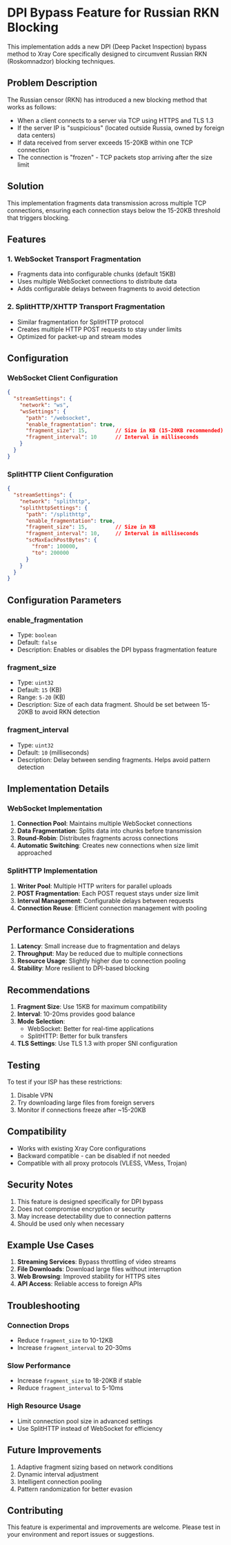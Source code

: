 # DPI Bypass Feature for Russian RKN Blocking

This implementation adds a new DPI (Deep Packet Inspection) bypass method to Xray Core specifically designed to circumvent Russian RKN (Roskomnadzor) blocking techniques.

## Problem Description

The Russian censor (RKN) has introduced a new blocking method that works as follows:
- When a client connects to a server via TCP using HTTPS and TLS 1.3
- If the server IP is "suspicious" (located outside Russia, owned by foreign data centers)
- If data received from server exceeds 15-20KB within one TCP connection
- The connection is "frozen" - TCP packets stop arriving after the size limit

## Solution

This implementation fragments data transmission across multiple TCP connections, ensuring each connection stays below the 15-20KB threshold that triggers blocking.

## Features

### 1. WebSocket Transport Fragmentation
- Fragments data into configurable chunks (default 15KB)
- Uses multiple WebSocket connections to distribute data
- Adds configurable delays between fragments to avoid detection

### 2. SplitHTTP/XHTTP Transport Fragmentation
- Similar fragmentation for SplitHTTP protocol
- Creates multiple HTTP POST requests to stay under limits
- Optimized for packet-up and stream modes

## Configuration

### WebSocket Client Configuration

```json
{
  "streamSettings": {
    "network": "ws",
    "wsSettings": {
      "path": "/websocket",
      "enable_fragmentation": true,
      "fragment_size": 15,         // Size in KB (15-20KB recommended)
      "fragment_interval": 10      // Interval in milliseconds
    }
  }
}
```

### SplitHTTP Client Configuration

```json
{
  "streamSettings": {
    "network": "splithttp",
    "splithttpSettings": {
      "path": "/splithttp",
      "enable_fragmentation": true,
      "fragment_size": 15,         // Size in KB
      "fragment_interval": 10,     // Interval in milliseconds
      "scMaxEachPostBytes": {
        "from": 100000,
        "to": 200000
      }
    }
  }
}
```

## Configuration Parameters

### enable_fragmentation
- Type: `boolean`
- Default: `false`
- Description: Enables or disables the DPI bypass fragmentation feature

### fragment_size
- Type: `uint32`
- Default: `15` (KB)
- Range: `5-20` (KB)
- Description: Size of each data fragment. Should be set between 15-20KB to avoid RKN detection

### fragment_interval
- Type: `uint32`
- Default: `10` (milliseconds)
- Description: Delay between sending fragments. Helps avoid pattern detection

## Implementation Details

### WebSocket Implementation
1. **Connection Pool**: Maintains multiple WebSocket connections
2. **Data Fragmentation**: Splits data into chunks before transmission
3. **Round-Robin**: Distributes fragments across connections
4. **Automatic Switching**: Creates new connections when size limit approached

### SplitHTTP Implementation
1. **Writer Pool**: Multiple HTTP writers for parallel uploads
2. **POST Fragmentation**: Each POST request stays under size limit
3. **Interval Management**: Configurable delays between requests
4. **Connection Reuse**: Efficient connection management with pooling

## Performance Considerations

1. **Latency**: Small increase due to fragmentation and delays
2. **Throughput**: May be reduced due to multiple connections
3. **Resource Usage**: Slightly higher due to connection pooling
4. **Stability**: More resilient to DPI-based blocking

## Recommendations

1. **Fragment Size**: Use 15KB for maximum compatibility
2. **Interval**: 10-20ms provides good balance
3. **Mode Selection**: 
   - WebSocket: Better for real-time applications
   - SplitHTTP: Better for bulk transfers
4. **TLS Settings**: Use TLS 1.3 with proper SNI configuration

## Testing

To test if your ISP has these restrictions:
1. Disable VPN
2. Try downloading large files from foreign servers
3. Monitor if connections freeze after ~15-20KB

## Compatibility

- Works with existing Xray Core configurations
- Backward compatible - can be disabled if not needed
- Compatible with all proxy protocols (VLESS, VMess, Trojan)

## Security Notes

1. This feature is designed specifically for DPI bypass
2. Does not compromise encryption or security
3. May increase detectability due to connection patterns
4. Should be used only when necessary

## Example Use Cases

1. **Streaming Services**: Bypass throttling of video streams
2. **File Downloads**: Download large files without interruption
3. **Web Browsing**: Improved stability for HTTPS sites
4. **API Access**: Reliable access to foreign APIs

## Troubleshooting

### Connection Drops
- Reduce `fragment_size` to 10-12KB
- Increase `fragment_interval` to 20-30ms

### Slow Performance
- Increase `fragment_size` to 18-20KB if stable
- Reduce `fragment_interval` to 5-10ms

### High Resource Usage
- Limit connection pool size in advanced settings
- Use SplitHTTP instead of WebSocket for efficiency

## Future Improvements

1. Adaptive fragment sizing based on network conditions
2. Dynamic interval adjustment
3. Intelligent connection pooling
4. Pattern randomization for better evasion

## Contributing

This feature is experimental and improvements are welcome. Please test in your environment and report issues or suggestions.